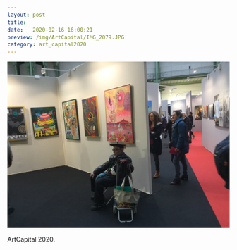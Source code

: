 ```yaml
---
layout: post
title:  
date:   2020-02-16 16:00:21
preview: /img/ArtCapital/IMG_2079.JPG
category: art_capital2020
---
```


![Picture 1](/img/ArtCapital/IMG_2079.JPG) 


ArtCapital 2020.



